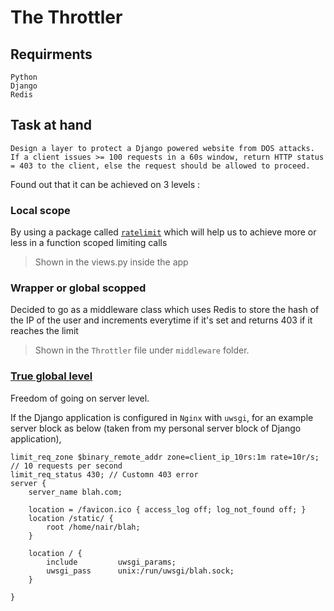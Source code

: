 # The Throttler

## Requirments

```
Python
Django
Redis
```


## Task at hand

    Design a layer to protect a Django powered website from DOS attacks. If a client issues >= 100 requests in a 60s window, return HTTP status = 403 to the client, else the request should be allowed to proceed.

Found out that it can be achieved on 3 levels :


### Local scope

 By using a package called [`ratelimit`](https://django-ratelimit.readthedocs.io/en/stable/usage.html#) which will help us to achieve more or less in a function scoped limiting calls

 > Shown in the views.py inside the app

 ###  Wrapper or global scopped

 Decided to go as a middleware class which uses Redis to store the hash of the IP of the user and increments everytime if it's set and returns 403 if it reaches the limit

 > Shown in the `Throttler` file under `middleware` folder.

 ### [True global level](https://www.nginx.com/blog/deploying-nginx-plus-as-an-api-gateway-part-2-protecting-backend-services/)

 Freedom of going on server level.

 If the Django application is configured in `Nginx` with `uwsgi`, for an example server block as below (taken from my personal server block of Django application),

```
limit_req_zone $binary_remote_addr zone=client_ip_10rs:1m rate=10r/s;  // 10 requests per second
limit_req_status 430; // Customn 403 error
server {
    server_name blah.com;

    location = /favicon.ico { access_log off; log_not_found off; }
    location /static/ {
        root /home/nair/blah;
    }

    location / {
        include         uwsgi_params;
        uwsgi_pass      unix:/run/uwsgi/blah.sock;
    }

}
```
